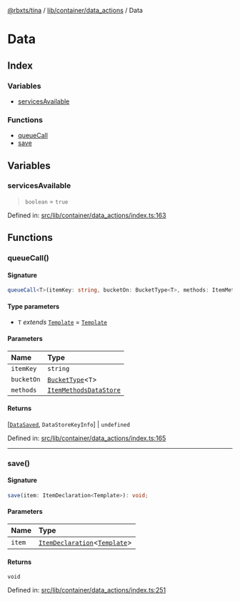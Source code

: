 [@rbxts/tina](../modules.md) / [lib/container/data_actions](../lib_container_data_actions.md) / Data

# Data

## Index

### Variables

- [servicesAvailable](Data.md#servicesavailable)

### Functions

- [queueCall](Data.md#queuecall)
- [save](Data.md#save)

## Variables

### servicesAvailable

> `boolean` = `true`

Defined in: [src/lib/container/data_actions/index.ts:163](https://github.com/AetherInteractiveLtd/Tina/blob/7f2c41e/src/lib/container/data_actions/index.ts#L163)

## Functions

### queueCall()

#### Signature

```ts
queueCall<T>(itemKey: string, bucketOn: BucketType<T>, methods: ItemMethodsDataStore): [DataSaved, DataStoreKeyInfo] | undefined;
```

#### Type parameters

- `T` _extends_ [`Template`](../lib_container_types.md#template) = [`Template`](../lib_container_types.md#template)

#### Parameters

| Name       | Type                                                                                  |
| :--------- | :------------------------------------------------------------------------------------ |
| `itemKey`  | `string`                                                                              |
| `bucketOn` | [`BucketType`](../lib_container_classes_bucket_types.md#buckettype)\<`T`\>            |
| `methods`  | [`ItemMethodsDataStore`](../lib_container_classes_item_types.md#itemmethodsdatastore) |

#### Returns

[[`DataSaved`](../lib_container_types.md#datasaved), `DataStoreKeyInfo`] \| `undefined`

Defined in: [src/lib/container/data_actions/index.ts:165](https://github.com/AetherInteractiveLtd/Tina/blob/7f2c41e/src/lib/container/data_actions/index.ts#L165)

---

### save()

#### Signature

```ts
save(item: ItemDeclaration<Template>): void;
```

#### Parameters

| Name   | Type                                                                                                                            |
| :----- | :------------------------------------------------------------------------------------------------------------------------------ |
| `item` | [`ItemDeclaration`](../lib_container_classes_item_types.md#itemdeclaration)\<[`Template`](../lib_container_types.md#template)\> |

#### Returns

`void`

Defined in: [src/lib/container/data_actions/index.ts:251](https://github.com/AetherInteractiveLtd/Tina/blob/7f2c41e/src/lib/container/data_actions/index.ts#L251)
